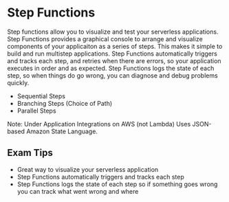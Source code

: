 # Step Functions

Step functions allow you to visualize and test your serverless applications.
Step Functions provides a graphical console to arrange and visualize components of your applicaiton as a series of steps.
This makes it simple to build and run multistep applications. Step Functions automatically triggers and tracks each step,
and retries when there are errors, so your application executes in order and as expected. Step Functions logs the state
of each step, so when things do go wrong, you can diagnose and debug problems quickly.

* Sequential Steps
* Branching Steps (Choice of Path)
* Parallel Steps

Note: Under Application Integrations on AWS (not Lambda)
Uses JSON-based Amazon State Language.

## Exam Tips

* Great way to visualize your serverless application
* Step Functions automatically triggers and tracks each step
* Step Functions logs the state of each step so if something goes wrong you can track what went wrong and where
